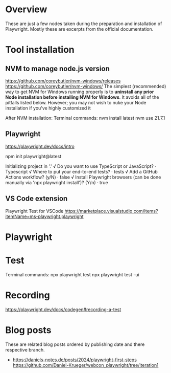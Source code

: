 # Overview
These are just a few nodes taken during the preparation and installation of Playwright. Mostly these are excerpts from the official documentation.

# Tool installation
## NVM to manage node.js version

https://github.com/coreybutler/nvm-windows/releases
https://github.com/coreybutler/nvm-windows/
The simplest (recommended) way to get NVM for Windows running properly is to **uninstall any prior Node installation before installing NVM for Windows**. It avoids all of the pitfalls listed below. However; you may not wish to nuke your Node installation if you've highly customized it

After NVM installation:
Terminal commands:
nvm install latest
nvm use 21.7.1

## Playwright
https://playwright.dev/docs/intro

npm init playwright@latest

Initializing project in '.'
√ Do you want to use TypeScript or JavaScript? · Typescript
√ Where to put your end-to-end tests? · tests
√ Add a GitHub Actions workflow? (y/N) · false
√ Install Playwright browsers (can be done manually via 'npx playwright install')? (Y/n) · true


## VS Code extension
Playwright Test for VSCode
https://marketplace.visualstudio.com/items?itemName=ms-playwright.playwright

# Playwright 
# Test
Terminal commands:
npx playwright test
npx playwright test -ui

# Recording
https://playwright.dev/docs/codegen#recording-a-test

# Blog posts
These are related blog posts ordered by publishing date and there respective branch.
- https://daniels-notes.de/posts/2024/playwright-first-steps<br/>
  https://github.com/Daniel-Krueger/webcon_playwright/tree/iteration1